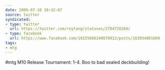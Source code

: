 ```yaml
---
date: 2009-07-18 10:32:07
source: twitter
syndicated:
- type: twitter
  url: https://twitter.com/roytang/statuses/2704720204/
- type: facebook
  url: https://www.facebook.com/10155666240078912/posts/103934801609
tags:
- mtg
---
```


#mtg M10 Release Tournament: 1-4. Boo to bad sealed deckbuilding!